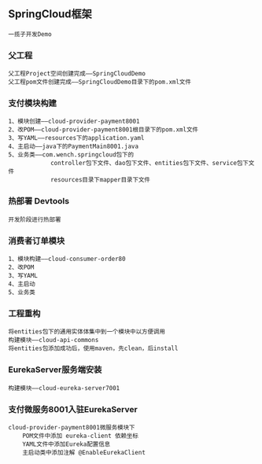 
## SpringCloud框架
    
    一揽子开发Demo

### 父工程
    
    父工程Project空间创建完成——SpringCloudDemo
    父工程pom文件创建完成——SpringCloudDemo目录下的pom.xml文件
    
### 支付模块构建

    1、模块创建——cloud-provider-payment8001
    2、改POM——cloud-provider-payment8001根目录下的pom.xml文件
    3、写YAML——resources下的application.yaml
    4、主启动——java下的PaymentMain8001.java
    5、业务类——com.wench.springcloud包下的
                controller包下文件、dao包下文件、entities包下文件、service包下文件
                resources目录下mapper目录下文件
            
### 热部署 Devtools

    开发阶段进行热部署
    
### 消费者订单模块

    1、模块构建——cloud-consumer-order80
    2、改POM
    3、写YAML
    4、主启动
    5、业务类
    
### 工程重构

    将entities包下的通用实体体集中到一个模块中以方便调用
    构建模块——cloud-api-commons
    将entities包添加成功后，使用maven，先clean，后install
    
### EurekaServer服务端安装

    构建模块——cloud-eureka-server7001
    
### 支付微服务8001入驻EurekaServer

    cloud-provider-payment8001微服务模块下
        POM文件中添加 eureka-client 依赖坐标
        YAML文件中添加Eureka配置信息
        主启动类中添加注解 @EnableEurekaClient

    
    
    
    
    
    
    
    
    
    
    
    
    
    
    
    